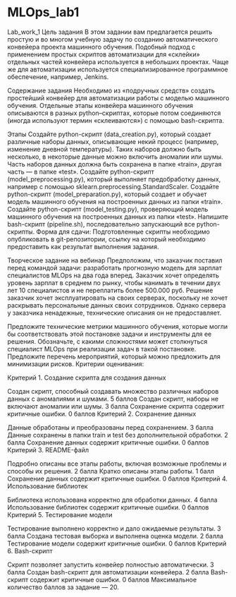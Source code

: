# MLOps_lab1

Lab_work_1
Цель задания
В этом задании вам предлагается решить простую и во многом учебную задачу по созданию автоматического конвейера проекта машинного обучения. Подобный подход с применением простых скриптов автоматизации для «склейки» отдельных частей конвейера используется в небольших проектах. Чаще же для автоматизации используется специализированное программное обеспечение, например, Jenkins.


Содержание задания
Необходимо из «подручных средств» создать простейший конвейер для автоматизации работы с моделью машинного обучения. Отдельные этапы конвейера машинного обучения описываются в разных python–скриптах, которые потом соединяются (иногда используют термин «склеиваются») с помощью bash-скрипта.


Этапы
Создайте python-скрипт (data_creation.py), который создает различные наборы данных, описывающие некий процесс (например, изменение дневной температуры). Таких наборов должно быть несколько, в некоторые данные можно включить аномалии или шумы. Часть наборов данных должна быть сохранена в папке «train», другая часть — в папке «test».
Создайте python-скрипт (model_preprocessing.py), который выполняет предобработку данных, например с помощью sklearn.preprocessing.StandardScaler.
Создайте python-скрипт (model_preparation.py), который создает и обучает модель машинного обучения на построенных данных из папки «train».
Создайте python-скрипт (model_testing.py), проверяющий модель машинного обучения на построенных данных из папки «test».
Напишите bash-скрипт (pipeline.sh), последовательно запускающий все python-скрипты.
Форма для сдачи:
Подготовленные скрипты необходимо опубликовать в git-репозитории, ссылку на который необходимо предоставить как результат выполнения задания.

Творческое задание на вебинар
Предположим, что заказчик поставил перед командой задачи: разработать прогнозную модель для зарплат специалистов MLOps на два года вперед. Заказчик хочет определять уровень зарплат в среднем по рынку, чтобы нанимать в течении двух лет 10 специалистов и не переплатить более 500.000 руб. Решение заказчик хочет эксплуатировать на своих серверах, поскольку не хочет раскрывать персональные данных своих сотрудников. Однако сервера у заказчика ненадежные, технические описания он не предоставляет.

Предложите технические метрики машинного обучения, которые могли бы соответствовать этой постановке задачи и инструменты для ее решения.
Обозначьте, с какими сложностями может столкнуться специалист MLOps при реализации задач в такой постановке.
Предложите перечень мероприятий, который можно предложить для минимизации рисков.
Критерии оценивания:

Критерий 1. Создание скрипта для создания данных

Создан скрипт, способный создавать множество различных наборов данных с аномалиями и шумами.	5 баллов
Создан скрипт, наборы не включают аномалии или шумы.	3 балла
Сохранение скрипта содержит критичные ошибки.	0 баллов
Критерий 2. Сохранение данных

Данные обработаны и преобразованы перед сохранением.	3 балла
Данные сохранены в папки train и test без дополнительной обработки.	2 балла
Сохранение данных содержит критичные ошибки.	0 баллов
Критерий 3. README-файл

Подробно описаны все этапы работы, включая возможные проблемы и способы их решения.	2 балла
Кратко описаны этапы работы.	1 балл
Сохранение данных содержит критичные ошибки.	0 баллов
Критерий 4. Использование библиотек

Библиотека использована корректно для обработки данных.	4 балла
Использование библиотек содержит критичные ошибки.	0 баллов
Критерий 5. Тестирование модели

Тестирование выполнено корректно и дало ожидаемые результаты.	3 балла
Создана тестовая выборка и выполнена оценка модели.	2 балла
Тестирование модели содержит критичные ошибки.	0 баллов
Критерий 6. Bash-скрипт

Скрипт позволяет запустить конвейер полностью автоматически.	3 балла
Создан bash-скрипт для автоматизации конвейера.	2 балла
Bash-скрипт содержит критичные ошибки.	0 баллов
Максимальное количество баллов за задание — 20.
